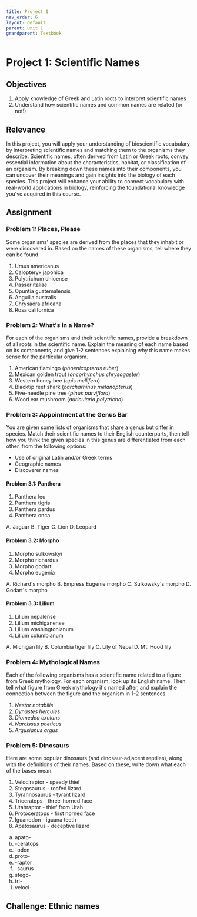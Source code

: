 ```yaml
---
title: Project 1
nav_order: 6
layout: default
parent: Unit 1
grandparent: Textbook
---
```


# Project 1: Scientific Names

## Objectives

1. Apply knowledge of Greek and Latin roots to interpret scientific names
2. Understand how scientific names and common names are related (or not!)

## Relevance

In this project, you will apply your understanding of bioscientific vocabulary by interpreting scientific names and matching them to the organisms they describe. Scientific names, often derived from Latin or Greek roots, convey essential information about the characteristics, habitat, or classification of an organism. By breaking down these names into their components, you can uncover their meanings and gain insights into the biology of each species. This project will enhance your ability to connect vocabulary with real-world applications in biology, reinforcing the foundational knowledge you've acquired in this course.

## Assignment

### Problem 1: Places, Please

Some organisms' species are derived from the places that they inhabit or were discovered in. Based on the names of these organisms, tell where they can be found.

1. Ursus americanus
2. Calopteryx japonica
3. Polytrichum ohioense
4. Passer italiae
5. Opuntia guatemalensis
6. Anguilla australis
7. Chrysaora africana
8. Rosa californica

### Problem 2: What's in a Name?

For each of the organisms and their scientific names, provide a breakdown of all roots in the scientific name. Explain the meaning of each name based on its components, and give 1-2 sentences explaining why this name makes sense for the particular organism.

1. American flamingo (*phoenicopterus ruber*)
2. Mexican golden trout (*oncorhynchus chrysogaster*)
3. Western honey bee (*apis mellifera*)
4. Blacktip reef shark (*carcharhinus melanopterus*)
5. Five-needle pine tree (*pinus parviflora*)
6. Wood ear mushroom (*auricularia polytricha*)

### Problem 3: Appointment at the Genus Bar

You are given some lists of organisms that share a genus but differ in species. Match their scientific names to their English counterparts, then tell how you think the given species in this genus are differentiated from each other, from the following options:

* Use of original Latin and/or Greek terms
* Geographic names
* Discoverer names

#### Problem 3.1: Panthera

1. Panthera leo
2. Panthera tigris
3. Panthera pardus
4. Panthera onca

A. Jaguar
B. Tiger
C. Lion
D. Leopard

#### Problem 3.2: Morpho

1. Morpho sulkowskyi
2. Morpho richardus
3. Morpho godarti
4. Morpho eugenia

A. Richard's morpho
B. Empress Eugenie morpho
C. Sulkowsky's morpho
D. Godart's morpho

#### Problem 3.3: Lilium

1. Lilium nepalense
2. Lilium michiganense
3. Lilium washingtonianum
4. Lilium columbianum

A. Michigan lily
B. Columbia tiger lily
C. Lily of Nepal
D. Mt. Hood lily


### Problem 4: Mythological Names

Each of the following organisms has a scientific name related to a figure from Greek mythology. For each organism, look up its English name. Then tell what figure from Greek mythology it's named after, and explain the connection between the figure and the organism in 1-2 sentences.

1. *Nestor notabilis*
2. *Dynastes hercules*
3. *Diomedea exulans*
4. *Narcissus poeticus*
5. *Argusianus argus*

### Problem 5: Dinosaurs

Here are some popular dinosaurs (and dinosaur-adjacent reptiles), along with the definitions of their names. Based on these, write down what each of the bases mean.

1. Velociraptor - speedy thief
2. Stegosaurus - roofed lizard
3. Tyrannosaurus - tyrant lizard
4. Triceratops - three-horned face
5. Utahraptor - thief from Utah
6. Protoceratops - first horned face
7. Iguanodon - iguana teeth
8. Apatosaurus - deceptive lizard

<ol type="a">
 <li>apato-</li>
 <li>-ceratops</li>
 <li>-odon</li>
 <li>proto-</li>
 <li>-raptor</li>
 <li>-saurus</li>
 <li>stego-</li>
 <li>tri-</li>
 <li>veloci-</li>
</ol>

## Challenge: Ethnic names
